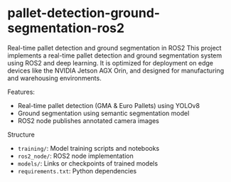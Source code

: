 # pallet-detection-ground-segmentation-ros2
Real-time pallet detection and ground segmentation in ROS2
This project implements a real-time pallet detection and ground segmentation system using ROS2 and deep learning. It is optimized for deployment on edge devices like the NVIDIA Jetson AGX Orin, and designed for manufacturing and warehousing environments.

Features:
- Real-time pallet detection (GMA & Euro Pallets) using YOLOv8
- Ground segmentation using semantic segmentation model
- ROS2 node publishes annotated camera images

Structure
- `training/`: Model training scripts and notebooks
- `ros2_node/`: ROS2 node implementation
- `models/`: Links or checkpoints of trained models
- `requirements.txt`: Python dependencies

